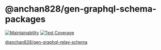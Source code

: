 # @anchan828/gen-graphql-schema-packages

[![Maintainability](https://api.codeclimate.com/v1/badges/34b5a901291739507afd/maintainability)](https://codeclimate.com/github/anchan828/gen-graphql-schema/maintainability)
[![Test Coverage](https://api.codeclimate.com/v1/badges/34b5a901291739507afd/test_coverage)](https://codeclimate.com/github/anchan828/gen-graphql-schema/test_coverage)

[@anchan828/gen-graphql-relay-schema](https://github.com/anchan828/gen-graphql-schema/tree/master/packages/sendgrid)
